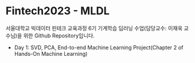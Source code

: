 # Fintech2023 - MLDL

서울대학교 빅데이터 핀테크 교육과정 6기 기계학습 딥러닝 수업(담당교수: 이재욱 교수님)을 위한 Github Repository입니다.    

* Day 1: SVD, PCA, End-to-end Machine Learning Project(Chapter 2 of Hands-On Machine Learning)